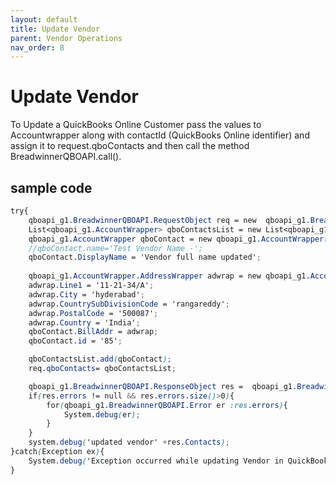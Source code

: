 ```yaml
---
layout: default
title: Update Vendor
parent: Vendor Operations
nav_order: 8
---
```


# Update Vendor

To Update a QuickBooks Online Customer pass the values to Accountwrapper along with contactId (QuickBooks Online identifier) and assign it to request.qboContacts and then call the method BreadwinnerQBOAPI.call().

## sample code 

```scss
try{
	qboapi_g1.BreadwinnerQBOAPI.RequestObject req = new  qboapi_g1.BreadwinnerQBOAPI.RequestObject();	
	List<qboapi_g1.AccountWrapper> qboContactsList = new List<qboapi_g1.AccountWrapper>();
	qboapi_g1.AccountWrapper qboContact = new qboapi_g1.AccountWrapper();
	//qboContact.name='Test Vendor Name -'; 
	qboContact.DisplayName = 'Vendor full name updated';
    
    qboapi_g1.AccountWrapper.AddressWrapper adwrap = new qboapi_g1.AccountWrapper.AddressWrapper();
    adwrap.Line1 = '11-21-34/A';
    adwrap.City = 'hyderabad';
    adwrap.CountrySubDivisionCode = 'rangareddy';
    adwrap.PostalCode = '500087';
    adwrap.Country = 'India';
    qboContact.BillAddr = adwrap;
	qboContact.id = '85';

	qboContactsList.add(qboContact);            
	req.qboContacts= qboContactsList;

	qboapi_g1.BreadwinnerQBOAPI.ResponseObject res =  qboapi_g1.BreadwinnerQBOAPI.call('updatevendor', req);
	if(res.errors != null && res.errors.size()>0){
		for(qboapi_g1.BreadwinnerQBOAPI.Error er :res.errors){
			System.debug(er); 
		}
	}
	system.debug('updated vendor' +res.Contacts);
}catch(Exception ex){
	System.debug('Exception occurred while updating Vendor in QuickBooks Online.'+ex.getStackTraceString());
}
```
